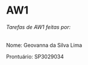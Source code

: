 # AW1
<h6> Tarefas de AW1 feitas por:</h6>
<p> Nome: Geovanna da Silva Lima</p>
<p> Prontuário: SP3029034 </p>
